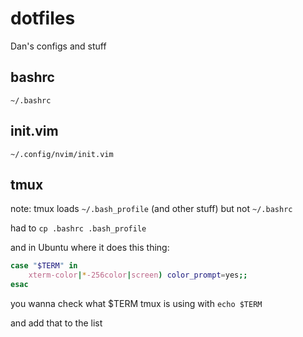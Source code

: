 # dotfiles
Dan's configs and stuff

## bashrc
`~/.bashrc`

## init.vim
`~/.config/nvim/init.vim`

## tmux
note: tmux loads `~/.bash_profile` (and other stuff) but not `~/.bashrc`

had to `cp .bashrc .bash_profile`

and in Ubuntu where it does this thing: 
```bash
case "$TERM" in
    xterm-color|*-256color|screen) color_prompt=yes;;
esac
```

you wanna check what $TERM tmux is using with 
```echo $TERM```

and add that to the list
